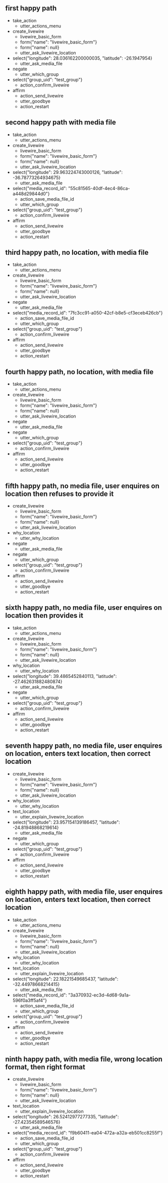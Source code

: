 ## first happy path
* take_action
    - utter_actions_menu
* create_livewire
    - livewire_basic_form
    - form{"name": "livewire_basic_form"}
    - form{"name": null}
    - utter_ask_livewire_location
* select{"longitude": 28.036162200000035, "latitude": -26.1947954}
    - utter_ask_media_file
* negate
    - utter_which_group
* select{"group_uid": "test_group"}
    - action_confirm_livewire
* affirm
    - action_send_livewire
    - utter_goodbye
    - action_restart

## second happy path with media file
* take_action
    - utter_actions_menu
* create_livewire
    - livewire_basic_form
    - form{"name": "livewire_basic_form"}
    - form{"name": null}
    - utter_ask_livewire_location
* select{"longitude": 29.963224743000126, "latitude": -36.78773264934675}
    - utter_ask_media_file
* select{"media_record_id": "55c81565-40df-4ec4-86ca-a448d29844d0"}
    - action_save_media_file_id
    - utter_which_group
* select{"group_uid": "test_group"}
    - action_confirm_livewire
* affirm
    - action_send_livewire
    - utter_goodbye
    - action_restart

## third happy path, no location, with media file
* take_action
    - utter_actions_menu
* create_livewire
    - livewire_basic_form
    - form{"name": "livewire_basic_form"}
    - form{"name": null}
    - utter_ask_livewire_location
* negate
    - utter_ask_media_file
* select{"media_record_id": "7fc3cc91-a050-42cf-b8e5-cf3eceb426cb"}
    - action_save_media_file_id
    - utter_which_group
* select{"group_uid": "test_group"}
    - action_confirm_livewire
* affirm
    - action_send_livewire
    - utter_goodbye
    - action_restart

## fourth happy path, no location, with media file
* take_action
    - utter_actions_menu
* create_livewire
    - livewire_basic_form
    - form{"name": "livewire_basic_form"}
    - form{"name": null}
    - utter_ask_livewire_location
* negate
    - utter_ask_media_file
* negate
    - utter_which_group
* select{"group_uid": "test_group"}
    - action_confirm_livewire
* affirm
    - action_send_livewire
    - utter_goodbye
    - action_restart


## fifth happy path, no media file, user enquires on location then refuses to provide it
* create_livewire
    - livewire_basic_form
    - form{"name": "livewire_basic_form"}
    - form{"name": null}
    - utter_ask_livewire_location
* why_location
    - utter_why_location
* negate
    - utter_ask_media_file
* negate
    - utter_which_group
* select{"group_uid": "test_group"}
    - action_confirm_livewire
* affirm
    - action_send_livewire
    - utter_goodbye
    - action_restart

## sixth happy path, no media file, user enquires on location then provides it
* take_action
    - utter_actions_menu
* create_livewire
    - livewire_basic_form
    - form{"name": "livewire_basic_form"}
    - form{"name": null}
    - utter_ask_livewire_location
* why_location
    - utter_why_location
* select{"longitude": 39.4865452840113, "latitude": -27.462631882480874}
    - utter_ask_media_file
* negate
    - utter_which_group
* select{"group_uid": "test_group"}
    - action_confirm_livewire
* affirm
    - action_send_livewire
    - utter_goodbye
    - action_restart

## seventh happy path, no media file, user enquires on location, enters text location, then correct location
* create_livewire
    - livewire_basic_form
    - form{"name": "livewire_basic_form"}
    - form{"name": null}
    - utter_ask_livewire_location
* why_location
    - utter_why_location
* text_location
    - utter_explain_livewire_location
* select{"longitude": 23.957154139186457, "latitude": -24.81948868219614}
    - utter_ask_media_file
* negate
    - utter_which_group
* select{"group_uid": "test_group"}
    - action_confirm_livewire
* affirm
    - action_send_livewire
    - utter_goodbye
    - action_restart

## eighth happy path, with media file, user enquires on location, enters text location, then correct location
* take_action
    - utter_actions_menu
* create_livewire
    - livewire_basic_form
    - form{"name": "livewire_basic_form"}
    - form{"name": null}
    - utter_ask_livewire_location
* why_location
    - utter_why_location
* text_location
    - utter_explain_livewire_location
* select{"longitude": 22.18221549685437, "latitude": -32.44978668214415}
    - utter_ask_media_file
* select{"media_record_id": "3a370932-ec3d-4d68-9a1a-596f0a3ff5af4"}
    - action_save_media_file_id
    - utter_which_group
* select{"group_uid": "test_group"}
    - action_confirm_livewire
* affirm
    - action_send_livewire
    - utter_goodbye
    - action_restart

## ninth happy path, with media file, wrong location format, then right format
* create_livewire
    - livewire_basic_form
    - form{"name": "livewire_basic_form"}
    - form{"name": null}
    - utter_ask_livewire_location
* text_location
    - utter_explain_livewire_location
* select{"longitude": 26.52412977277335, "latitude": -27.42354589546576}
    - utter_ask_media_file
* select{"media_record_id": "f9b60411-ea04-472a-a32a-eb501cc8255f"}
    - action_save_media_file_id
    - utter_which_group
* select{"group_uid": "test_group"}
    - action_confirm_livewire
* affirm
    - action_send_livewire
    - utter_goodbye
    - action_restart
